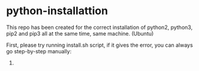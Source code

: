 # python-installattion

This repo has been created for the correct installation of python2, python3, pip2 and pip3 all at the same time, same machine. (Ubuntu)

First, please try running install.sh script, if it gives the error, you can always go step-by-step manually:

1. 
